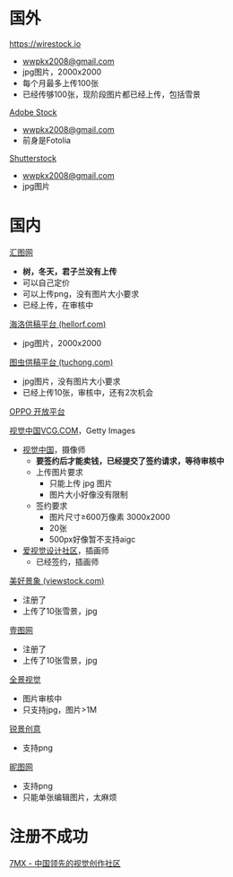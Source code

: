 # 国外
https://wirestock.io
- wwpkx2008@gmail.com
-  jpg图片，2000x2000
- 每个月最多上传100张
- 已经传够100张，现阶段图片都已经上传，包括雪景

[Adobe Stock](https://stock.adobe.com/ca/)
- wwpkx2008@gmail.com
- 前身是Fotolia

[Shutterstock](https://submit.shutterstock.com/zh/dashboard)
- wwpkx2008@gmail.com
- jpg图片

# 国内
[汇图网](https://user.huitu.com/v1/pic/picupload/)
- **树，冬天，君子兰没有上传**
- 可以自己定价
- 可以上传png，没有图片大小要求
- 已经上传，在审核中

[海洛供稿平台 (hellorf.com)](https://contributor.hellorf.com/home)
- jpg图片，2000x2000

[图虫供稿平台 (tuchong.com)](https://contributor.tuchong.com/pr?redirect_uri=%2F)
- jpg图片，没有图片大小要求
- 已经上传10张，审核中，还有2次机会

[OPPO 开放平台](https://open.oppomobile.com/new/corporatePayment/enterpriseInfomationValidation)

[视觉中国VCG.COM](https://www.vcg.com/)，Getty Images
- [视觉中国](https://500px.com.cn/wwpkx)，摄像师
	- **要签约后才能卖钱，已经提交了签约请求，等待审核中**
	- 上传图片要求
		- 只能上传 jpg 图片
		- 图片大小好像没有限制
	- 签约要求
		- 图片尺寸≥600万像素 3000x2000
		- 20张
		- 500px好像暂不支持aigc
- [爱视觉设计社区](https://ishijue.com/n/m/home)，插画师
	- 已经签约，插画师

[美好景象 (viewstock.com)](https://viewstock.com/)
- 注册了
- 上传了10张雪景，jpg

[壹图网](https://www.1tu.com/)
- 注册了
- 上传了10张雪景，jpg

[全景视觉](https://www.quanjing.com/)
- 图片审核中
- 只支持jpg，图片>1M

[锐景创意](https://originoo.com/)
- 支持png

[昵图网](https://www.nipic.com/)
- 支持png
- 只能单张编辑图片，太麻烦


# 注册不成功
[7MX - 中国领先的视觉创作社区](https://7mx.com/)
